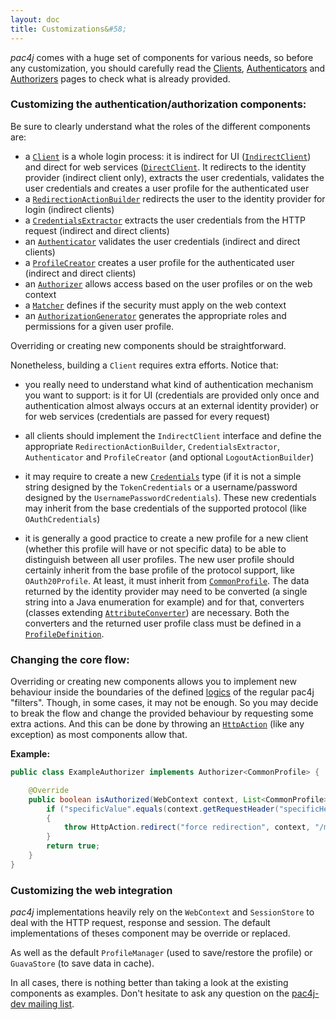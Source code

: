 ```yaml
---
layout: doc
title: Customizations&#58;
---
```


*pac4j* comes with a huge set of components for various needs, so before any customization, you should carefully read the [Clients](clients.html), [Authenticators](authenticators.html) and [Authorizers](authorizers.html) pages to check what is already provided.


### Customizing the authentication/authorization components:

Be sure to clearly understand what the roles of the different components are:

- a [`Client`](https://github.com/pac4j/pac4j/blob/master/pac4j-core/src/main/java/org/pac4j/core/client/Client.java) is a whole login process: it is indirect for UI ([`IndirectClient`](https://github.com/pac4j/pac4j/blob/master/pac4j-core/src/main/java/org/pac4j/core/client/IndirectClient.java)) and direct for web services ([`DirectClient`](https://github.com/pac4j/pac4j/blob/master/pac4j-core/src/main/java/org/pac4j/core/client/DirectClient.java). It redirects to the identity provider (indirect client only), extracts the user credentials, validates the user credentials and creates a user profile for the authenticated user
- a [`RedirectionActionBuilder`](https://github.com/pac4j/pac4j/blob/master/pac4j-core/src/main/java/org/pac4j/core/redirect/RedirectionActionBuilder.java) redirects the user to the identity provider for login (indirect clients)
- a [`CredentialsExtractor`](https://github.com/pac4j/pac4j/blob/master/pac4j-core/src/main/java/org/pac4j/core/credentials/extractor/CredentialsExtractor.java) extracts the user credentials from the HTTP request (indirect and direct clients)
- an [`Authenticator`](https://github.com/pac4j/pac4j/blob/master/pac4j-core/src/main/java/org/pac4j/core/credentials/authenticator/Authenticator.java) validates the user credentials (indirect and direct clients)
- a [`ProfileCreator`](https://github.com/pac4j/pac4j/blob/master/pac4j-core/src/main/java/org/pac4j/core/profile/creator/ProfileCreator.java) creates a user profile for the authenticated user (indirect and direct clients)
- an [`Authorizer`](https://github.com/pac4j/pac4j/blob/master/pac4j-core/src/main/java/org/pac4j/core/authorization/authorizer/Authorizer.java) allows access based on the user profiles or on the web context
- a [`Matcher`](https://github.com/pac4j/pac4j/blob/master/pac4j-core/src/main/java/org/pac4j/core/matching/Matcher.java) defines if the security must apply on the web context
- an [`AuthorizationGenerator`](https://github.com/pac4j/pac4j/blob/master/pac4j-core/src/main/java/org/pac4j/core/authorization/generator/AuthorizationGenerator.java) generates the appropriate roles and permissions for a given user profile.

Overriding or creating new components should be straightforward.

Nonetheless, building a `Client` requires extra efforts. Notice that:

- you really need to understand what kind of authentication mechanism you want to support: is it for UI (credentials are provided only once and authentication almost always occurs at an external identity provider) or for web services (credentials are passed for every request)

- all clients should implement the `IndirectClient` interface and define the appropriate `RedirectionActionBuilder`, `CredentialsExtractor`, `Authenticator` and `ProfileCreator` (and optional `LogoutActionBuilder`)

- it may require to create a new [`Credentials`](https://github.com/pac4j/pac4j/blob/master/pac4j-core/src/main/java/org/pac4j/core/credentials/Credentials.java) type (if it is not a simple string designed by the `TokenCredentials` or a username/password designed by the `UsernamePasswordCredentials`). These new credentials may inherit from the base credentials of the supported protocol (like `OAuthCredentials`)

- it is generally a good practice to create a new profile for a new client (whether this profile will have or not specific data) to be able to distinguish between all user profiles.
The new user profile should certainly inherit from the base profile of the protocol support, like `OAuth20Profile`.
At least, it must inherit from [`CommonProfile`](https://github.com/pac4j/pac4j/blob/master/pac4j-core/src/main/java/org/pac4j/core/profile/CommonProfile.java).
The data returned by the identity provider may need to be converted (a single string into a Java enumeration for example) and for that, converters (classes extending [`AttributeConverter`](https://github.com/pac4j/pac4j/blob/master/pac4j-core/src/main/java/org/pac4j/core/profile/converter/AttributeConverter.java)) are necessary. Both the converters and the returned user profile class must be defined in a [`ProfileDefinition`](https://github.com/pac4j/pac4j/blob/master/pac4j-core/src/main/java/org/pac4j/core/profile/definition/ProfileDefinition.java).


### Changing the core flow:

Overriding or creating new components allows you to implement new behaviour inside the boundaries of the defined [logics](how-to-implement-pac4j-for-a-new-framework.html) of the regular pac4j "filters".
Though, in some cases, it may not be enough. So you may decide to break the flow and change the provided behaviour by requesting some extra actions.
And this can be done by throwing an [`HttpAction`](https://github.com/pac4j/pac4j/blob/master/pac4j-core/src/main/java/org/pac4j/core/exception/HttpAction.java) (like any exception) as most components allow that.

**Example:**

```java
public class ExampleAuthorizer implements Authorizer<CommonProfile> {

    @Override
    public boolean isAuthorized(WebContext context, List<CommonProfile> profiles) throws HttpAction {
        if ("specificValue".equals(context.getRequestHeader("specificHeader")))
        {
            throw HttpAction.redirect("force redirection", context, "/message.html");
        }
        return true;
    }
}
```

### Customizing the web integration

*pac4j* implementations heavily rely on the `WebContext` and `SessionStore` to deal with the HTTP request, response and session. The default implementations of theses component may be override or replaced.

As well as the default `ProfileManager` (used to save/restore the profile) or `GuavaStore` (to save data in cache).


In all cases, there is nothing better than taking a look at the existing components as examples. Don't hesitate to ask any question on the [pac4j-dev mailing list](https://groups.google.com/forum/?fromgroups#!forum/pac4j-dev).
